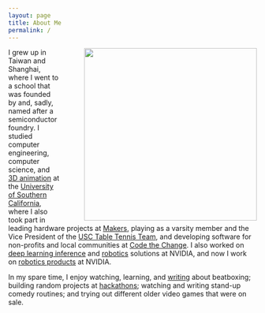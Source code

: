 ```yaml
---
layout: page
title: About Me
permalink: /
---
```


<!-- ![placeholder](https://ethan-yu0503.github.io/docs/Pics/artsyMe.jpg "Large example image")
 -->
 <img style="float: right; width: 350px; padding-left: 50px" src="{{ site.url }}{{ site.baseurl }}/images/me.JPG"> 

I grew up in Taiwan and Shanghai, where I went to a school that was founded by and, sadly, named after a semiconductor foundry. I studied computer engineering, computer science, and [3D animation](https://vimeo.com/user74372618) at the [University of Southern California](https://usc.edu), where I also took part in leading hardware projects at [Makers](http://viterbimakers.usc.edu/), playing as a varsity member and the Vice President of the [USC Table Tennis Team](https://www.facebook.com/uscpingpongposse/), and developing software for non-profits and local communities at [Code the Change](https://www.ctcusc.com/). I also worked on [deep learning inference](https://developer.nvidia.com/tensorrt) and [robotics](https://www.nvidia.com/en-us/research/robotics/) solutions at NVIDIA, and now I work on [robotics products](https://www.nvidia.com/en-us/deep-learning-ai/industries/robotics/) at NVIDIA.

In my spare time, I enjoy watching, learning, and [writing](https://medium.com/@ethanyu/beatboxing-resources-compilation-bbdb0364023a) about beatboxing; building random projects at [hackathons](https://devpost.com/EthanY); watching and writing stand-up comedy routines; and trying out different older video games that were on sale.